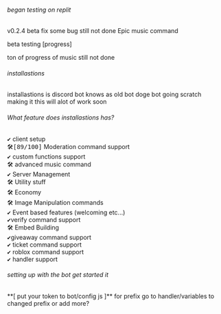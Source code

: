 <h6>began testing on replit</h6>
v0.2.4 beta 
fix some bug still not done
Epic music command

beta testing [progress]


ton of progress of music still not done 
<h6>installastions</h6> 
installastions is discord bot knows as old bot doge bot going scratch making it
this will alot of work soon

<h6>What feature does installastions has?</h6>
<kbd>✔</kbd> client setup<br>
<kbd>🛠️[89/100]</kbd> Moderation command support<br>
<kbd>✔</kbd> custom functions support <br>
<kbd>🛠️</kbd> advanced music command <br>
<kbd>✔</kbd> Server Management<br>
<kbd>🛠️</kbd> Utility stuff<br>
<kbd>🛠️</kbd> Economy<br>
<kbd>🛠️</kbd> Image Manipulation commands<br>
<kbd>✔</kbd> Event based features (welcoming etc...)<br>
<kbd>✔</kbd>verify command support<br>
<kbd>🛠️</kbd> Embed Building<br>
<kbd>✔</kbd>giveaway command support<br>
<kbd>✔</kbd> ticket command support<br>
<kbd>✔</kbd> roblox command support <br>
<kbd>✔</kbd> handler support
</p>
<h6>setting up with the bot get started it</h6>  
**[ put your token to bot/config
js ]**
for prefix go to handler/variables to changed prefix or add more?




